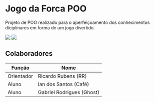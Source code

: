 # Jogo da Forca POO
Projeto de POO realizado para o aperfeiçoamento dos conhecimentos diciplinares em forma de um jogo divertido.

![](https://img.shields.io/badge/Node.js-2B8244?style=for-the-badge&logo=node.js&logoColor=white)
![](https://img.shields.io/badge/JavaScript-323330?style=for-the-badge&logo=javascript&logoColor=F7DF1E)

## Colaboradores
| Função | Nome |
|--------|------|
| Orientador | Ricardo Rubens (RR) |
| Aluno | Ian dos Santos (Café) |
| Aluno | Gabriel Rodrigues (Ghost) |
